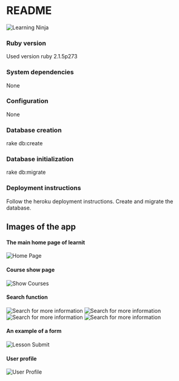# README

![Learning Ninja](http://i.imgur.com/lF3aErA.png "Learning Ninja")

### Ruby version
Used version ruby 2.1.5p273

### System dependencies
None

### Configuration
None

### Database creation
rake db:create

### Database initialization
rake db:migrate

### Deployment instructions
Follow the heroku deployment instructions.  Create and migrate the database.

## Images of the app
#### The main home page of learnit
![Home Page](
https://i.imgur.com/H4JD9km.png)

#### Course show page
![Show Courses](
https://i.imgur.com/Pu9CuEE.png)

#### Search function
![Search for more information](
https://i.imgur.com/Dgjoe22.png)
![Search for more information](
https://i.imgur.com/fl0BhGd.png)
![Search for more information](
https://i.imgur.com/d4pe9kb.png)
![Search for more information](
https://i.imgur.com/E7l8ptO.png)

#### An example of a form
![Lesson Submit](
http://i.imgur.com/8qbAOHI.png)

#### User profile
![User Profile](
http://i.imgur.com/p3UuQbf.png)

